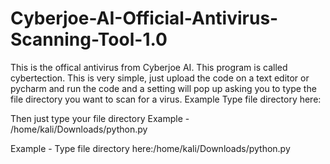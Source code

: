 # Cyberjoe-AI-Official-Antivirus-Scanning-Tool-1.0

This is the offical antivirus from Cyberjoe AI. This program is called cybertection.
 This is very simple, just upload the code on a text editor or pycharm and run the code and a setting will pop up asking you to type the file directory you want to scan for a virus.
 Example
Type file directory here:

Then just type your file directory Example - /home/kali/Downloads/python.py

Example - Type file directory here:/home/kali/Downloads/python.py 
